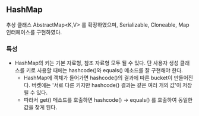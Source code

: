 ## HashMap

추상 클래스 AbstractMap<K,V> 를 확장하였으며, Serializable, Cloneable, Map<E> 인터페이스를 구현하였다.

### 특성
* HashMap의 키는 기본 자료형, 참조 자료형 모두 될 수 있다. 단 사용자 생성 클래스를 키로 사용할 때에는 hashcode()와 equals() 메소드를 잘 구현해야 한다.
  * HashMap에 객체가 들어가면 hashcode()의 결과에 따른 bucket이 만들어진다. 버켓에는 '서로 다른 키지만 hashcode() 결과는 같은 여러 개의 값'이 저장될 수 있다.
  * 따라서 get() 메소드를 호출하면 hashcode() → equals() 를 호출하여 동일한 값을 찾게 된다.